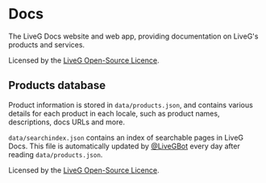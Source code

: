 # Docs
The LiveG Docs website and web app, providing documentation on LiveG's products and services.

Licensed by the [LiveG Open-Source Licence](LICENCE.md).

## Products database
Product information is stored in `data/products.json`, and contains various details for each product in each locale, such as product names, descriptions, docs URLs and more.

`data/searchindex.json` contains an index of searchable pages in LiveG Docs. This file is automatically updated by [@LiveGBot](https://github.com/LiveGBot) every day after reading `data/products.json`.

Licensed by the [LiveG Open-Source Licence](LICENCE.md).
